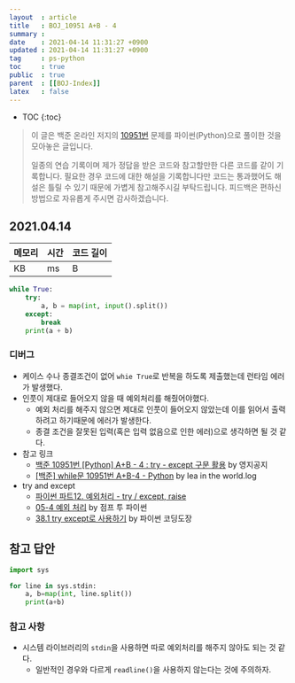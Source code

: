```yaml
---
layout  : article
title   : BOJ_10951 A+B - 4
summary : 
date    : 2021-04-14 11:31:27 +0900
updated : 2021-04-14 11:31:27 +0900
tag     : ps-python
toc     : true
public  : true
parent  : [[BOJ-Index]]
latex   : false
---
```

* TOC
{:toc}

>이 글은 백준 온라인 저지의 [10951번](https://www.acmicpc.net/problem/10951) 문제를 파이썬(Python)으로 풀이한 것을 모아놓은 글입니다.
>
> 일종의 연습 기록이며 제가 정답을 받은 코드와 참고할만한 다른 코드를 같이 기록합니다. 필요한 경우 코드에 대한 해설을 기록합니다만 코드는 통과했어도 해설은 틀릴 수 있기 때문에 가볍게 참고해주시길 부탁드립니다. 피드백은 편하신 방법으로 자유롭게 주시면 감사하겠습니다.

## 2021.04.14

| 메모리    | 시간  | 코드 길이 |
| --------- | ----- | --------- |
|  KB       |  ms   |  B        |

```python
while True:
    try:
        a, b = map(int, input().split())
    except:
        break
    print(a + b)
```

### 디버그

* 케이스 수나 종결조건이 없어 `whie True`로 반복을 하도록 제출했는데 런타임 에러가 발생했다.
* 인풋이 제대로 들어오지 않을 때 예외처리를 해줬어야했다.
    * 예외 처리를 해주지 않으면 제대로 인풋이 들어오지 않았는데 이를 읽어서 출력하려고 하기때문에 에러가 발생한다.
    * 종결 조건을 잘못된 입력(혹은 입력 없음으로 인한 에러)으로 생각하면 될 것 같다.
* 참고 링크
    * [백준 10951번 [Python] A+B - 4 : try - except 구문 활용](https://ooyoung.tistory.com/45) by 영지공지
    * [[백준] while문 10951번 A+B-4 - Python](https://velog.io/@jsw8050/백준-while문-10951번-AB-4-Python) by lea in the world.log
* try and except
    * [파이썬 파트12. 예외처리 - try / except, raise](https://wayhome25.github.io/python/2017/02/26/py-12-exception/)
    * [05-4 예외 처리](https://wikidocs.net/30) by 점프 투 파이썬
    * [38.1 try except로 사용하기](https://dojang.io/mod/page/view.php?id=2398) by 파이썬 코딩도장

## 참고 답안

```python
import sys

for line in sys.stdin:
    a, b=map(int, line.split())
    print(a+b)
```

### 참고 사항

* 시스템 라이브러리의 `stdin`을 사용하면 따로 예외처리를 해주지 않아도 되는 것 같다.
    * 일반적인 경우와 다르게 `readline()`을 사용하지 않는다는 것에 주의하자.
